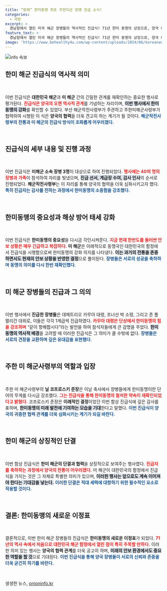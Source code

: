 ```yaml
---
title: “항해” 한미동맹 최초 주한미군 장병 진급 소식!
categories:
  - 국방
excerpt: >
  경남함에서 열린 미국 해군 장병들의 역사적인 진급식! 71년 한미 동맹의 상징으로, 양국 해군의 굳건한 의지를 확인한 순간을 놓치지 마세요.
feature_text: >
  경남함에서 열린 미국 해군 장병들의 역사적인 진급식! 71년 한미 동맹의 상징으로, 양국 해군의 굳건한 의지를 확인한 순간을 놓치지 마세요.
image: 'https://www.behealthy4u.com/wp-content/uploads/2024/06/koreanews.jpg'
---
```


<p><img src="https://www.behealthy4u.com/wp-content/uploads/2024/06/koreanews.jpg" alt="info 속보" /></p>

<h2 data-ke-size="size26">한미 해군 진급식의 역사적 의미</h2>

<p data-ke-size="size16">&nbsp;</p>

<p>이번 진급식은 <strong>대한민국 해군</strong>과 <strong>미 해군</strong> 간의 긴밀한 관계를 재확인하는 중요한 행사로 평가된다. <b><span style="color: #ee2323;">진급식은 양국의 오랜 역사적 관계</span></b>를 기념하는 자리이며, <b><span style="background-color: #21538527;">이번 행사에서 한미동맹의 강화</span></b>를 확인할 수 있었다. 부산 해군작전사령부가 주관하고 주한미해군사령부가 협력하여 시행된 이 식은 <strong>양국의 협력</strong>을 더욱 견고히 하는 계기가 될 것이다. <b><span style="color: #1a5490;">해군작전사령부의 전통과 미 해군의 진급식 방식이 조화롭게 어우러졌다.</span></b></p>

<p data-ke-size="size16">&nbsp;</p>

<h2 data-ke-size="size26">진급식의 세부 내용 및 진행 과정</h2>

<p data-ke-size="size16">&nbsp;</p>

<p>이번 진급식은 <strong>미해군 소속 장병 3명</strong>이 대상으로 하여 진행되었다. <b><span style="color: #ee2323;">행사에는 40여 명의 장병과 가족</span></b>이 참석하여 자리를 빛냈으며, <b><span style="background-color: #21538527;">진급 선서, 계급장 수여, 감사 인사</span></b>의 순서로 진행되었다. <strong>해군작전사령부</strong>는 이 자리를 통해 양국의 협력을 더욱 심화시키고자 했다. <b><span style="color: #1a5490;">특히 진급자는 감사를 전하는 과정에서 한미동맹의 소중함을 강조했다.</span></b></p>

<p data-ke-size="size16">&nbsp;</p>

<h2 data-ke-size="size26">한미동맹의 중요성과 해상 방어 태세 강화</h2>

<p data-ke-size="size16">&nbsp;</p>

<p>이번 진급식은 <strong>한미동맹의 중요성</strong>을 다시금 각인시켜준다. <b><span style="color: #ee2323;">지금 현재 한반도를 둘러싼 안보 상황은 매우 긴급하고 복잡하다.</span></b> <strong>미 해군</strong>은 이례적으로 동맹국인 대한민국의 함정에서 진급식을 시행함으로써 한미동맹의 강화 의지를 나타냈다. <b><span style="background-color: #21538527;">이는 과거의 전통을 존중하면서도 현재의 안보 상황을 반영한 결정</span></b>으로 풀이된다. <b><span style="color: #1a5490;">장병들은 서로의 성공을 축하하며 동맹의 의미를 다시 한번 재확인했다.</span></b></p>

<p data-ke-size="size16">&nbsp;</p>

<h2 data-ke-size="size26">미 해군 장병들의 진급과 그 의의</h2>

<p data-ke-size="size16">&nbsp;</p>

<p>이번 행사에서 <strong>진급한 장병들</strong>은 데메트리오 카무아 대령, 조너선 박 소령, 그리고 존 폴 멀리건 대위로, 이들은 각각 1계급씩 진급하였다. <b><span style="color: #ee2323;">카무아 대령은 단상에서 한미동맹의 힘을 강조하며</span></b> “같이 항해합시다”라는 발언을 하여 참석자들에게 큰 감명을 주었다. <b><span style="background-color: #21538527;">한미동맹의 역사적 배경</span></b>을 고려할 때 이러한 진급식은 그 의미가 클 수밖에 없다. <b><span style="color: #1a5490;">장병들은 서로의 견장을 교환하며 깊은 유대감을 표현했다.</span></b></p>

<p data-ke-size="size16">&nbsp;</p>

<h2 data-ke-size="size26">주한 미 해군사령부의 역할과 입장</h2>

<p data-ke-size="size16">&nbsp;</p>

<p>주한 미 해군사령부의 <strong>닐 코프로스키 준장</strong>은 이날 축사에서 장병들에게 한미동맹이란 단어의 무게를 다시금 강조했다. <b><span style="color: #ee2323;">그는 진급식을 통해 한미동맹의 철저한 약속이 재확인되었다고 밝혔다.</span></b> 코프로스키 준장은 <strong>이례적인 결정</strong>이었던 이번 함상 진급식에 깊은 감사를 표하며, <b><span style="background-color: #21538527;">한미동맹의 미래 발전에 기여하는 모습을 기대</span></b>한다고 말했다. <b><span style="color: #1a5490;">이번 진급식이 양국의 귀중한 협력 관계를 더욱 심화시키는 계기가 되길 바란다.</span></b></p>

<p data-ke-size="size16">&nbsp;</p>

<h2 data-ke-size="size26">한미 해군의 상징적인 단결</h2>

<p data-ke-size="size16">&nbsp;</p>

<p>이번 함상 진급식은 <strong>한미 해군의 단결과 협력</strong>을 상징적으로 보여주는 행사였다. <b><span style="color: #ee2323;">진급자를 축하하는 과정에서 양국의 전통이 어우러졌다.</span></b> 미 해군이 대한민국의 함정에서 진급식을 가지는 것은 그 자체로 특별한 의미가 있으며, <b><span style="background-color: #21538527;">이러한 행사는 앞으로도 계속 이어져야 한다는 기대감을 낳는다.</span></b> <b><span style="color: #1a5490;">이러한 단결은 적대 세력에 대항하기 위한 필수적인 요소로 작용할 것이다.</span></b></p>

<p data-ke-size="size16">&nbsp;</p>

<h2 data-ke-size="size26">결론: 한미동맹의 새로운 이정표</h2>

<p data-ke-size="size16">&nbsp;</p>

<p>결론적으로, 이번 한미 해군 장병들의 진급식은 <strong>한미동맹의 새로운 이정표</strong>가 되었다. <b><span style="color: #ee2323;">71년의 역사 속에서 처음으로 대한민국 해군 함정에서 열린 점이 특히 주목할 만하다.</span></b> 이러한 의미 있는 행사는 <strong>양국의 협력 관계</strong>를 더욱 공고히 하며, <b><span style="background-color: #21538527;">미래의 안보 환경에서도 중요한 역할을 할 것</span></b>으로 기대된다. <b><span style="color: #1a5490;">이번 진급식을 통해 양국 장병들이 서로의 신뢰와 존중을 더욱 굳건히 하기를 바란다.</span></b></p>

<p data-ke-size="size16">&nbsp;</p>
생생한 뉴스, <a href="https://onioninfo.kr" rel="dofollow">onioninfo.kr</a>



